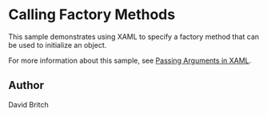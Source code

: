 Calling Factory Methods
=======================

This sample demonstrates using XAML to specify a factory method that can be used to initialize an object.

For more information about this sample, see [Passing Arguments in XAML](https://developer.xamarin.com/guides/xamarin-forms/xaml/passing-arguments/).

Author
------

David Britch
